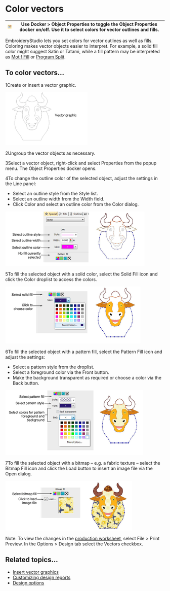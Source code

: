 # Color vectors

| ![ObjectProperties.png](assets/ObjectProperties.png) | Use Docker > Object Properties to toggle the Object Properties docker on/off. Use it to select colors for vector outlines and fills. |
| ---------------------------------------------------- | ------------------------------------------------------------------------------------------------------------------------------------ |

EmbroideryStudio lets you set colors for vector outlines as well as fills. Coloring makes vector objects easier to interpret. For example, a solid fill color might suggest Satin or Tatami, while a fill pattern may be interpreted as [Motif Fill](../../glossary/glossary) or [Program Split](../../glossary/glossary).

## To color vectors...

1Create or insert a vector graphic.

![VectorObjectsColoring.png](assets/VectorObjectsColoring.png)

2Ungroup the vector objects as necessary.

3Select a vector object, right-click and select Properties from the popup menu. The Object Properties docker opens.

4To change the outline color of the selected object, adjust the settings in the Line panel:

- Select an outline style from the Style list.
- Select an outline width from the Width field.
- Click Color and select an outline color from the Color dialog.

![VectorObjectsColoringOutlines.png](assets/VectorObjectsColoringOutlines.png)

5To fill the selected object with a solid color, select the Solid Fill icon and click the Color droplist to access the colors.

![VectorObjectsColoringSolidFill.png](assets/VectorObjectsColoringSolidFill.png)

6To fill the selected object with a pattern fill, select the Pattern Fill icon and adjust the settings:

- Select a pattern style from the droplist.
- Select a foreground color via the Front button.
- Make the background transparent as required or choose a color via the Back button.

![VectorObjectsColoringPatternFill.png](assets/VectorObjectsColoringPatternFill.png)

7To fill the selected object with a bitmap – e.g. a fabric texture – select the Bitmap Fill icon and click the Load button to insert an image file via the Open dialog.

![VectorObjectsColoringBitmapFill.png](assets/VectorObjectsColoringBitmapFill.png)

Note: To view the changes in the [production worksheet](../../glossary/glossary), select File > Print Preview. In the Options > Design tab select the Vectors checkbox.

## Related topics...

- [Insert vector graphics](Insert_vector_graphics)
- [Customizing design reports](../../Production/reports/Customizing_design_reports)
- [Design options](../../Production/reports/Design_options)
